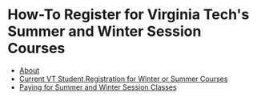 # How-To Register for Virginia Tech's Summer and Winter Session Courses

- [About](about.md)
- [Current VT Student Registration for Winter or Summer Courses](register.md)
- [Paying for Summer and Winter Session Classes](paying.md)

